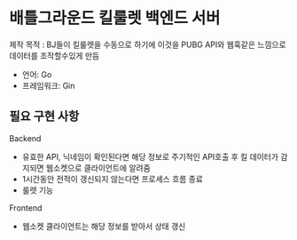 # 배틀그라운드 킬룰렛 백엔드 서버
제작 목적 : BJ들이 킬룰렛을 수동으로 하기에 이것을 PUBG API와 웹훅같은 느낌으로 데이터를 조작할수있게 만듬
- 언어: Go
- 프레임워크: Gin  


## 필요 구현 사항
Backend
- 유효한 API, 닉네임이 확인된다면 해당 정보로 주기적인 API호출 후 킬 데이터가 감지되면 웹소켓으로 클라이언트에 알려줌
- 1시간동안 전적이 갱신되지 않는다면 프로세스 흐름 종료
- 룰렛 기능

Frontend
- 웹소켓 클라이언트는 해당 정보를 받아서 상태 갱신
